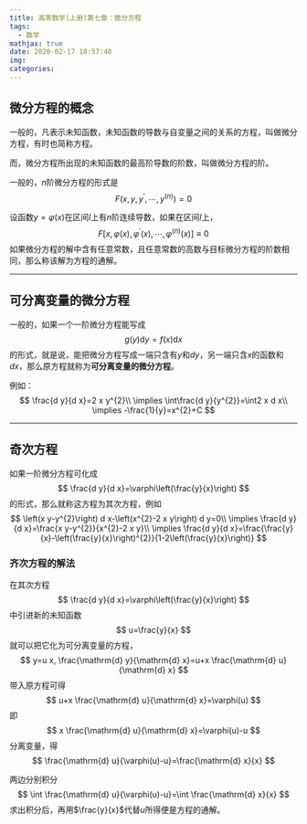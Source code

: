 ```yaml
---
title: 高等数学(上册)第七章：微分方程
tags:
  - 数学
mathjax: true
date: 2020-02-17 18:57:40
img:
categories:
---
```



## 微分方程的概念

一般的，凡表示未知函数，未知函数的导数与自变量之间的关系的方程，叫做微分方程，有时也简称方程。

而，微分方程所出现的未知函数的最高阶导数的阶数，叫做微分方程的阶。

一般的，$n$阶微分方程的形式是
$$
F\left(x, y, y^{\prime}, \cdots, y^{(n)}\right)=0
$$

设函数$y=\varphi(x)$在区间$I$上有$n$阶连续导数，如果在区间$I$上，
$$
F\left[x, \varphi(x), \varphi^{\prime}(x), \cdots, \varphi^{(n)}(x)\right] \equiv 0
$$
如果微分方程的解中含有任意常数，且任意常数的高数与目标微分方程的阶数相同，那么称该解为方程的通解。

---

## 可分离变量的微分方程

一般的，如果一个一阶微分方程能写成
$$
g(y) \mathrm{d} y=f(x) \mathrm{d} x
$$
的形式，就是说，能把微分方程写成一端只含有$y$和$dy$，另一端只含$x$的函数和$dx$，那么原方程就称为**可分离变量的微分方程**。

例如：
$$
\frac{d y}{d x}=2 x y^{2}\\
\implies \int\frac{d y}{y^{2}}=\int2 x d x\\
\implies -\frac{1}{y}=x^{2}+C
$$

---

## 奇次方程

如果一阶微分方程可化成
$$
\frac{d y}{d x}=\varphi\left(\frac{y}{x}\right)
$$
的形式，那么就称这方程为其次方程，例如
$$
\left(x y-y^{2}\right) d x-\left(x^{2}-2 x y\right) d y=0\\
\implies \frac{d y}{d x}=\frac{x y-y^{2}}{x^{2}-2 x y}\\
\implies \frac{d y}{d x}=\frac{\frac{y}{x}-\left(\frac{y}{x}\right)^{2}}{1-2\left(\frac{y}{x}\right)}
$$

### 齐次方程的解法

在其次方程
$$
\frac{d y}{d x}=\varphi\left(\frac{y}{x}\right)
$$
中引进新的未知函数
$$
u=\frac{y}{x}
$$
就可以把它化为可分离变量的方程，
$$
y=u x, \frac{\mathrm{d} y}{\mathrm{d} x}=u+x \frac{\mathrm{d} u}{\mathrm{d} x}
$$
带入原方程可得
$$
u+x \frac{\mathrm{d} u}{\mathrm{d} x}=\varphi(u)
$$
即
$$
x \frac{\mathrm{d} u}{\mathrm{d} x}=\varphi(u)-u
$$
分离变量，得
$$
\frac{\mathrm{d} u}{\varphi(u)-u}=\frac{\mathrm{d} x}{x}
$$


两边分别积分
$$
\int \frac{\mathrm{d} u}{\varphi(u)-u}=\int \frac{\mathrm{d} x}{x}
$$
求出积分后，再用$\frac{y}{x}$代替$u$所得便是方程的通解。